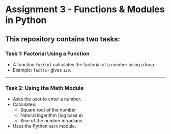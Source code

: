 # Assignment 3 - Functions & Modules in Python

This repository contains two tasks:
---

### Task 1: Factorial Using a Function
- A function `fact(n)` calculates the factorial of a number using a loop.
- Example: `fact(5)` gives `120`.

---

### Task 2: Using the Math Module
- Asks the user to enter a number.
- Calculates:
  - Square root of the number
  - Natural logarithm (log base e)
  - Sine of the number in radians
- Uses the Python `math` module.
